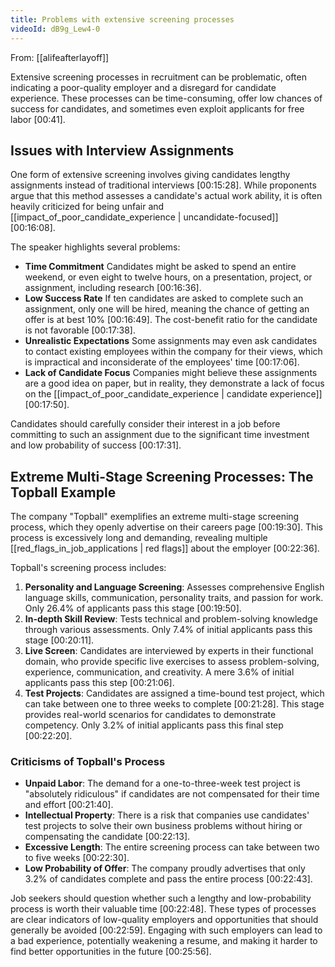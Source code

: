 ```yaml
---
title: Problems with extensive screening processes
videoId: dB9g_Lew4-0
---
```


From: [[alifeafterlayoff]] <br/> 

Extensive screening processes in recruitment can be problematic, often indicating a poor-quality employer and a disregard for candidate experience. These processes can be time-consuming, offer low chances of success for candidates, and sometimes even exploit applicants for free labor <a class="yt-timestamp" data-t="0:41">[00:41]</a>.

## Issues with Interview Assignments

One form of extensive screening involves giving candidates lengthy assignments instead of traditional interviews <a class="yt-timestamp" data-t="15:28">[00:15:28]</a>. While proponents argue that this method assesses a candidate's actual work ability, it is often heavily criticized for being unfair and [[impact_of_poor_candidate_experience | uncandidate-focused]] <a class="yt-timestamp" data-t="16:08">[00:16:08]</a>.

The speaker highlights several problems:
*   **Time Commitment** Candidates might be asked to spend an entire weekend, or even eight to twelve hours, on a presentation, project, or assignment, including research <a class="yt-timestamp" data-t="16:36">[00:16:36]</a>.
*   **Low Success Rate** If ten candidates are asked to complete such an assignment, only one will be hired, meaning the chance of getting an offer is at best 10% <a class="yt-timestamp" data-t="16:49">[00:16:49]</a>. The cost-benefit ratio for the candidate is not favorable <a class="yt-timestamp" data-t="17:38">[00:17:38]</a>.
*   **Unrealistic Expectations** Some assignments may even ask candidates to contact existing employees within the company for their views, which is impractical and inconsiderate of the employees' time <a class="yt-timestamp" data-t="17:06">[00:17:06]</a>.
*   **Lack of Candidate Focus** Companies might believe these assignments are a good idea on paper, but in reality, they demonstrate a lack of focus on the [[impact_of_poor_candidate_experience | candidate experience]] <a class="yt-timestamp" data-t="17:50">[00:17:50]</a>.

Candidates should carefully consider their interest in a job before committing to such an assignment due to the significant time investment and low probability of success <a class="yt-timestamp" data-t="17:31">[00:17:31]</a>.

## Extreme Multi-Stage Screening Processes: The Topball Example

The company "Topball" exemplifies an extreme multi-stage screening process, which they openly advertise on their careers page <a class="yt-timestamp" data-t="19:30">[00:19:30]</a>. This process is excessively long and demanding, revealing multiple [[red_flags_in_job_applications | red flags]] about the employer <a class="yt-timestamp" data-t="22:36">[00:22:36]</a>.

Topball's screening process includes:
1.  **Personality and Language Screening**: Assesses comprehensive English language skills, communication, personality traits, and passion for work. Only 26.4% of applicants pass this stage <a class="yt-timestamp" data-t="19:50">[00:19:50]</a>.
2.  **In-depth Skill Review**: Tests technical and problem-solving knowledge through various assessments. Only 7.4% of initial applicants pass this stage <a class="yt-timestamp" data-t="20:11">[00:20:11]</a>.
3.  **Live Screen**: Candidates are interviewed by experts in their functional domain, who provide specific live exercises to assess problem-solving, experience, communication, and creativity. A mere 3.6% of initial applicants pass this step <a class="yt-timestamp" data-t="21:06">[00:21:06]</a>.
4.  **Test Projects**: Candidates are assigned a time-bound test project, which can take between one to three weeks to complete <a class="yt-timestamp" data-t="21:28">[00:21:28]</a>. This stage provides real-world scenarios for candidates to demonstrate competency. Only 3.2% of initial applicants pass this final step <a class="yt-timestamp" data-t="22:20">[00:22:20]</a>.

### Criticisms of Topball's Process

*   **Unpaid Labor**: The demand for a one-to-three-week test project is "absolutely ridiculous" if candidates are not compensated for their time and effort <a class="yt-timestamp" data-t="21:40">[00:21:40]</a>.
*   **Intellectual Property**: There is a risk that companies use candidates' test projects to solve their own business problems without hiring or compensating the candidate <a class="yt-timestamp" data-t="22:13">[00:22:13]</a>.
*   **Excessive Length**: The entire screening process can take between two to five weeks <a class="yt-timestamp" data-t="22:30">[00:22:30]</a>.
*   **Low Probability of Offer**: The company proudly advertises that only 3.2% of candidates complete and pass the entire process <a class="yt-timestamp" data-t="22:43">[00:22:43]</a>.

Job seekers should question whether such a lengthy and low-probability process is worth their valuable time <a class="yt-timestamp" data-t="22:48">[00:22:48]</a>. These types of processes are clear indicators of low-quality employers and opportunities that should generally be avoided <a class="yt-timestamp" data-t="22:59">[00:22:59]</a>. Engaging with such employers can lead to a bad experience, potentially weakening a resume, and making it harder to find better opportunities in the future <a class="yt-timestamp" data-t="25:56">[00:25:56]</a>.
